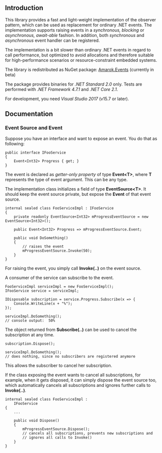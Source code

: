 ## Introduction

This library provides a fast and light-weight implementation of the observer pattern, which can be used as replacement for ordinary .NET events. The implementation supports raising events in a *synchronous, blocking* or *asynchronous, await-able* fashion. In addition, both *synchronous* and *asynchronous* event handler can be registered.

The implementation is a bit slower than ordinary .NET events in regard to call performance, but optimized to avoid allocations and therefore suitable for high-performance scenarios or resource-constraint embedded systems.

The library is redistributed as NuGet package: [Amarok.Events](https://www.nuget.org/packages/Amarok.Events/) (currently in beta)

The package provides binaries for *.NET Standard 2.0* only. Tests are performed with *.NET Framework 4.7.1* and *.NET Core 2.1*.

For development, you need *Visual Studio 2017* (v15.7 or later).

## Documentation

### Event Source and Event

Suppose you have an interface and want to expose an event. You do that as following:

    public interface IFooService
    {
	    Event<Int32> Progress { get; }
    }
	
The event is declared as *getter-only property* of type **Event\<T>**, where **T** represents the type of event argument. This can be any type.

The implementation class  initializes a field of type **EventSource\<T>**. It should keep the event source private, but expose the **Event<T>** of that event source.

    internal sealed class FooServiceImpl : IFooService
    {
    	private readonly EventSource<Int32> mProgressEventSource = new EventSource<Int32>();
    
    	public Event<Int32> Progress => mProgressEventSource.Event;
    
    	public void DoSomething()
    	{
    		// raises the event
    		mProgressEventSource.Invoke(50);
    	}
    }

For raising the event, you simply call **Invoke(..)** on the event source.

A consumer of the service can subscribe to the event.

	FooServiceImpl serviceImpl = new FooServiceImpl();
	IFooService service = serviceImpl;

	IDisposable subscription = service.Progress.Subscribe(x => {
		Console.WriteLine(x + "%");
	});

	serviceImpl.DoSomething();
	// console output:	50%

The object returned from **Subscribe(..)** can be used to cancel the subscription at any time.

    subscription.Dispose();
    
    serviceImpl.DoSomething();
    // does nothing, since no subscribers are registered anymore

This allows the subscriber to cancel her subscription.

If the class exposing the event wants to cancel all subscriptions, for example, when it gets disposed, it can simply dispose the event source too, which automatically cancels all subscriptions and ignores further calls to **Invoke(..)**.

    internal sealed class FooServiceImpl :
    	IFooService
    {
	    ...
	
		public void Dispose()
		{
			mProgressEventSource.Dispose();
			// cancels all subscriptions, prevents new subscriptions and
			// ignores all calls to Invoke()
		}
	}

<!--stackedit_data:
eyJoaXN0b3J5IjpbLTMyMTI1MTUzNywxODE3NTg3OTVdfQ==
-->
